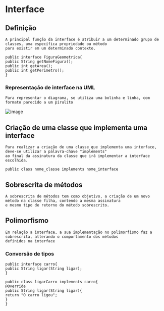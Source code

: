 # Interface
## Definição
    A principal função da interface é atribuir a um determinado grupo de classes, uma específica propriedade ou método
    para existir em um determinado contexto.
    
    public interface FiguraGeometrica{
    public String getNomeFigura();
    public int getArea();
    public int getPerimetro();
    }
### Representação de interface na UML
    Para representar o diagrama, se utiliza uma bolinha e linha, com formato parecido a um pirulito
![image](https://user-images.githubusercontent.com/104447964/190518612-0f749ac0-5c12-4c30-8b45-a4d284911b7b.png)

## Criação de uma classe que implementa uma interface
    Para realizar a criação de uma classe que implementa uma interface, deve-se utilizar a palavra-chave "implements"
    ao final da assinatura da classe que irá implementar a interface escolhida.
    
    public class nome_classe implements nome_interface
    
## Sobrescrita de métodos
    A sobrescrita de métodos tem como objetivo, a criação de um novo método na classe filha, contendo a mesma assinatura
    e mesmo tipo de retorno do método sobrescrito.
## Polimorfismo
    Em relação a interface, a sua implementação no polimorfismo faz a sobrescrita, alterando o comportamento dos métodos 
    definidos na interface
    
### Conversão de tipos
    public interface carro{
    public String ligar(String ligar);
    }
    
    public class ligarCarro implements carro{
    @Override  
    public String ligar(String ligar){
    return "O carro ligou";
    }
    }
